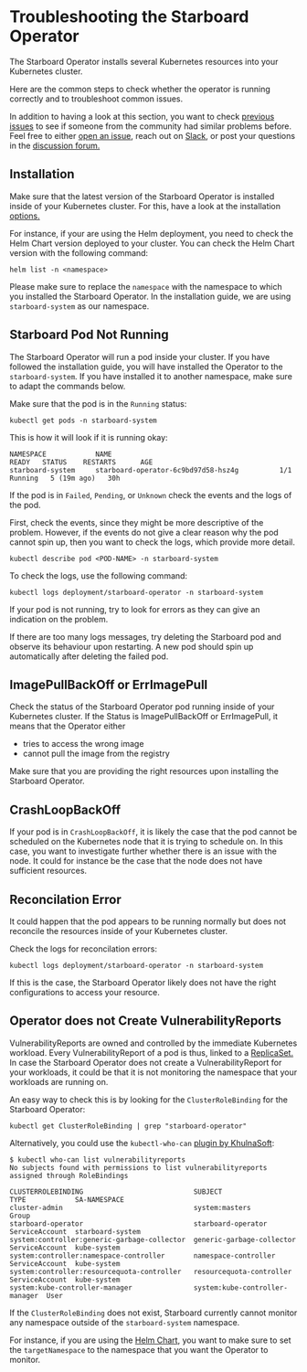 # Troubleshooting the Starboard Operator

The Starboard Operator installs several Kubernetes resources into your Kubernetes cluster.

Here are the common steps to check whether the operator is running correctly and to troubleshoot common issues.

In addition to having a look at this section, you want to check [previous issues](https://github.com/khulnasoft-lab/starboard/issues) to see if someone from the community had similar problems before.
Feel free to either [open an issue](https://github.com/khulnasoft-lab/starboard/issues), reach out on [Slack](https://slack.khulnasoft.com), or post your questions in the [discussion forum.](https://github.com/khulnasoft-lab/starboard/discussions)

## Installation

Make sure that the latest version of the Starboard Operator is installed inside of your Kubernetes cluster.
For this, have a look at the installation [options.](./installation/helm.md)

For instance, if your are using the Helm deployment, you need to check the Helm Chart version deployed to your cluster. You can check the Helm Chart version with the following command:
```
helm list -n <namespace>
```

Please make sure to replace the `namespace` with the namespace to which you installed the Starboard Operator. In the installation guide, we are using `starboard-system` as our namespace.

## Starboard Pod Not Running

The Starboard Operator will run a pod inside your cluster. If you have followed the installation guide, you will have installed the Operator to the `starboard-system`. If you have installed it to another namespace, make sure to adapt the commands below.

Make sure that the pod is in the `Running` status:
```
kubectl get pods -n starboard-system
```

This is how it will look if it is running okay:

```
NAMESPACE            NAME                                         READY   STATUS    RESTARTS      AGE
starboard-system     starboard-operator-6c9bd97d58-hsz4g          1/1     Running   5 (19m ago)   30h
```

If the pod is in `Failed`, `Pending`, or `Unknown` check the events and the logs of the pod.

First, check the events, since they might be more descriptive of the problem. However, if the events do not give a clear reason why the pod cannot spin up, then you want to check the logs, which provide more detail.

```
kubectl describe pod <POD-NAME> -n starboard-system
```

To check the logs, use the following command:
```
kubectl logs deployment/starboard-operator -n starboard-system
```

If your pod is not running, try to look for errors as they can give an indication on the problem.

If there are too many logs messages, try deleting the Starboard pod and observe its behaviour upon restarting. A new pod should spin up automatically after deleting the failed pod.

## ImagePullBackOff or ErrImagePull

Check the status of the Starboard Operator pod running inside of your Kubernetes cluster. If the Status is ImagePullBackOff or ErrImagePull, it means that the Operator either

* tries to access the wrong image
* cannot pull the image from the registry

Make sure that you are providing the right resources upon installing the Starboard Operator.

## CrashLoopBackOff

If your pod is in `CrashLoopBackOff`, it is likely the case that the pod cannot be scheduled on the Kubernetes node that it is trying to schedule on.
In this case, you want to investigate further whether there is an issue with the node. It could for instance be the case that the node does not have sufficient resources.

## Reconcilation Error

It could happen that the pod appears to be running normally but does not reconcile the resources inside of your Kubernetes cluster.

Check the logs for reconcilation errors:
```
kubectl logs deployment/starboard-operator -n starboard-system
```

If this is the case, the Starboard Operator likely does not have the right configurations to access your resource. 

## Operator does not Create VulnerabilityReports

VulnerabilityReports are owned and controlled by the immediate Kubernetes workload. Every VulnerabilityReport of a pod is thus, linked to a [ReplicaSet.](./index.md) In case the Starboard Operator does not create a VulnerabilityReport for your workloads, it could be that it is not monitoring the namespace that your workloads are running on.

An easy way to check this is by looking for the `ClusterRoleBinding` for the Starboard Operator:

```
kubectl get ClusterRoleBinding | grep "starboard-operator"
```

Alternatively, you could use the `kubectl-who-can` [plugin by KhulnaSoft](https://github.com/khulnasoft-lab/kubectl-who-can):

```console
$ kubectl who-can list vulnerabilityreports
No subjects found with permissions to list vulnerabilityreports assigned through RoleBindings

CLUSTERROLEBINDING                           SUBJECT                         TYPE            SA-NAMESPACE
cluster-admin                                system:masters                  Group
starboard-operator                           starboard-operator              ServiceAccount  starboard-system
system:controller:generic-garbage-collector  generic-garbage-collector       ServiceAccount  kube-system
system:controller:namespace-controller       namespace-controller            ServiceAccount  kube-system
system:controller:resourcequota-controller   resourcequota-controller        ServiceAccount  kube-system
system:kube-controller-manager               system:kube-controller-manager  User
```

If the `ClusterRoleBinding` does not exist, Starboard currently cannot monitor any namespace outside of the `starboard-system` namespace. 

For instance, if you are using the [Helm Chart](./installation/helm.md), you want to make sure to set the `targetNamespace` to the namespace that you want the Operator to monitor.
